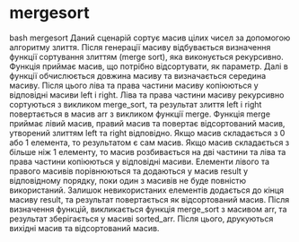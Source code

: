 # mergesort
bash mergesort
Даний сценарій сортує масив цілих чисел за допомогою алгоритму 
злиття.
Після генерації масиву відбувається визначення функції сортування 
злиттям (merge sort), яка виконується рекурсивно. Функція приймає 
масив, що потрібно відсортувати, як параметр.
Далі в функції обчислюється довжина масиву та визначається 
середина масиву. Після цього ліва та права частини масиву 
копіюються у відповідні масиви left і right. Ліва та права частини 
масиву рекурсивно сортуються з викликом merge_sort, та результат 
злиття left і right повертається в масив arr з викликом функції merge.
Функція merge приймає лівий масив, правий масив та повертає 
відсортований масив, утворений злиттям left та right відповідно. 
Якщо масив складається з 0 або 1 елемента, то результатом є сам 
масив. Якщо масив складається з більше ніж 1 елементу, то масив 
розбивається на дві частини та ліва та права частини копіюються у 
відповідні масиви. Елементи лівого та правого масивів 
порівнюються та додаються у масив result у відповідному порядку, 
поки один з масивів не буде повністю використаний. Залишок 
невикористаних елементів додається до кінця масиву result, та 
результат повертається як відсортований масив.
Після визначення функцій, викликається функція merge_sort з 
масивом arr, та результат зберігається у масиві sorted_arr. Після 
цього, друкуються вихідні масив та відсортований масив.
